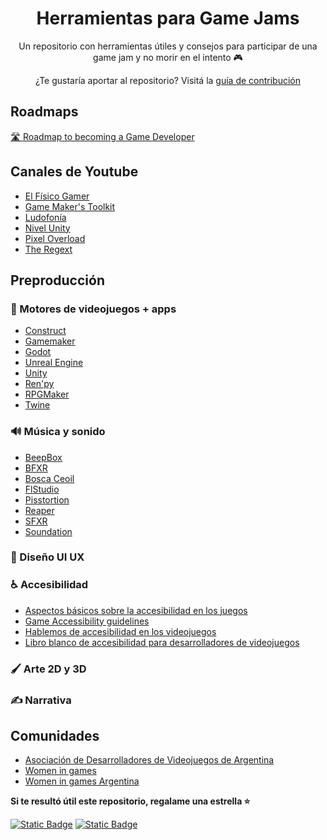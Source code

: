 <h1 align="center"> Herramientas para Game Jams</h1>
<p align="center"> Un repositorio con herramientas útiles y consejos para participar de una game jam y no morir en el intento 🎮</p>
<p align="center"> ¿Te gustaría aportar al repositorio? Visitá la <a href="CONTRIBUTING.md">guía de contribución</a> </p>

## Roadmaps

[🛣️ Roadmap to becoming a Game Developer](https://roadmap.sh/game-developer)

## Canales de Youtube

- [El Físico Gamer](https://www.youtube.com/@ElFisicoGamer)
- [Game Maker's Toolkit](https://www.youtube.com/@GMTK)
- [Ludofonía](https://www.youtube.com/@Ludofonia)
- [Nivel Unity](https://www.youtube.com/@nivelunity)
- [Pixel Overload](https://www.youtube.com/@PixelOverloadChannel)
- [The Regext](https://www.youtube.com/@TheRegext/videos)

## Preproducción

### 🔧 Motores de videojuegos + apps
- [Construct](https://www.construct.net/)
- [Gamemaker](https://gamemaker.io/es)
- [Godot](https://godotengine.org/)
- [Unreal Engine](https://www.unrealengine.com/)
- [Unity](https://unity.com/)
- [Ren'py](https://www.renpy.org/)
- [RPGMaker](https://www.rpgmakerweb.com/)
- [Twine](https://twinery.org/)

### 🔊 Música y sonido

- [BeepBox](https://www.beepbox.co/)
- [BFXR](https://www.bfxr.net/)
- [Bosca Ceoil](https://boscaceoil.net/)
- [FlStudio](https://www.image-line.com/)
- [Pisstortion](https://vst.unplug.red/pisstortion)
- [Reaper](https://drive.google.com/drive/folders/11azXlwChfFwj7UcReWnmI_KYhnB5RbFt?usp=drive_link)
- [SFXR](https://sfxr.me/)
- [Soundation](https://soundation.com/)

### 🎨 Diseño UI UX

### ♿️ Accesibilidad
- [Aspectos básicos sobre la accesibilidad en los juegos](https://learn.microsoft.com/es-es/training/paths/gaming-accessibility-fundamentals/)
- [Game Accessibility guidelines](https://gameaccessibilityguidelines.com/)
- [Hablemos de accesibilidad en los videojuegos](https://pressover.news/articulos/hablemos-de-accesibilidad-en-los-videojuegos/)
- [Libro blanco de accesibilidad para desarrolladores de videojuegos](https://biblioteca.fundaciononce.es/publicaciones/colecciones-propias/coleccion-accesibilidad/libro-blanco-de-accesibilidad-para)

### 🖌️ Arte 2D y 3D

### ✍️ Narrativa

## Comunidades

- [Asociación de Desarrolladores de Videojuegos de Argentina](https://adva.vg/)
- [Women in games](https://www.womeningames.org/)
- [Women in games Argentina](https://www.womeningamesar.com/)

**Si te resultó útil este repositorio, regalame una estrella ⭐**

<a href="https://cafecito.app/natayafs"> <img alt="Static Badge" src="https://img.shields.io/badge/cafecito-purple?style=social&logo=buy%20me%20a%20coffee&link=https%3A%2F%2Fcafecito.app%2Fnatayafs"></a> <a href="https://www.buymeacoffee.com/natayafs"> <img alt="Static Badge" src="https://img.shields.io/badge/buy_me_a_coffee-purple?style=social&logo=buy%20me%20a%20coffee&link=https%3A%2F%2Fwww.buymeacoffee.com%2Fnatayafs"></a>
